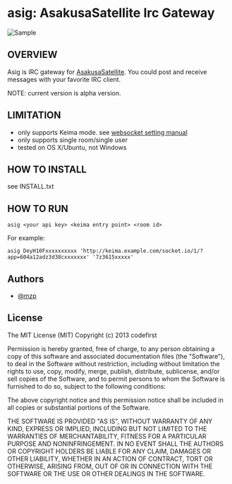 asig: AsakusaSatellite Irc Gateway
===================================

![Sample](https://raw.github.com/mzp/asig/master/misc/asig.png)

OVERVIEW
------------------------------

Asig is IRC gateway for [AsakusaSatellite](http://www.codefirst.org/AsakusaSatellite/).
You could post and receive messages with your favorite IRC client.

NOTE: current version is alpha version.

LIMITATION
------------------------------

 * only supports Keima mode. see [websocket setting manual](http://docs.asakusa-satellite.org/en/latest/websocket.html)
 * only supports single room/single user
 * tested on OS X/Ubuntu, not Windows

HOW TO INSTALL
------------------------------

see INSTALL.txt

HOW TO RUN
------------------------------

    asig <your api key> <keima entry point> <room id>

For example:

    asig DeyH10Fxxxxxxxxxx 'http://keima.example.com/socket.io/1/?app=604a12adz3d38cxxxxxxx' '7z3615xxxxx'

Authors
-----------------------------

 * [@mzp](http://twitter.com/mzp/)

License
------------------------------

The MIT License (MIT)
Copyright (c) 2013 codefirst

Permission is hereby granted, free of charge, to any person obtaining a copy of this software and associated documentation files (the "Software"), to deal in the Software without restriction, including without limitation the rights to use, copy, modify, merge, publish, distribute, sublicense, and/or sell copies of the Software, and to permit persons to whom the Software is furnished to do so, subject to the following conditions:

The above copyright notice and this permission notice shall be included in all copies or substantial portions of the Software.

THE SOFTWARE IS PROVIDED "AS IS", WITHOUT WARRANTY OF ANY KIND, EXPRESS OR IMPLIED, INCLUDING BUT NOT LIMITED TO THE WARRANTIES OF MERCHANTABILITY, FITNESS FOR A PARTICULAR PURPOSE AND NONINFRINGEMENT. IN NO EVENT SHALL THE AUTHORS OR COPYRIGHT HOLDERS BE LIABLE FOR ANY CLAIM, DAMAGES OR OTHER LIABILITY, WHETHER IN AN ACTION OF CONTRACT, TORT OR OTHERWISE, ARISING FROM, OUT OF OR IN CONNECTION WITH THE SOFTWARE OR THE USE OR OTHER DEALINGS IN THE SOFTWARE.
